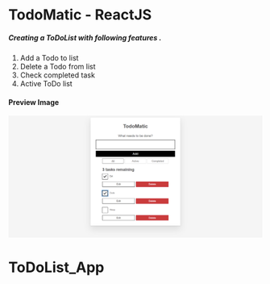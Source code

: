 # TodoMatic - ReactJS
##### Creating a ToDoList with following features .
1. Add a Todo to list
2. Delete a Todo from list
3. Check completed task
4. Active ToDo list
#### Preview Image 
![PREVIEW!](pre.PNG)
# ToDoList_App
